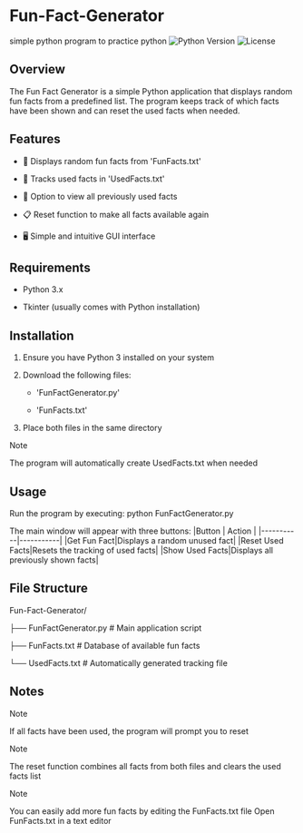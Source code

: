 # Fun-Fact-Generator
simple python program to practice python
![Python Version](https://img.shields.io/badge/python-3.x-blue?logo=python)
![License](https://img.shields.io/badge/license-MIT-green)
## Overview
The Fun Fact Generator is a simple Python application that displays random fun facts from a predefined list. The program keeps track of which facts have been shown and can reset the used facts when needed.

## Features
- 🎲 Displays random fun facts from 'FunFacts.txt'

- 📝 Tracks used facts in 'UsedFacts.txt'

- 🔄 Option to view all previously used facts

- 📋 Reset function to make all facts available again

- 🖥️ Simple and intuitive GUI interface

## Requirements
- Python 3.x

- Tkinter (usually comes with Python installation)

## Installation
1. Ensure you have Python 3 installed on your system

2. Download the following files:

    - 'FunFactGenerator.py'

    - 'FunFacts.txt'

3. Place both files in the same directory

> [!NOTE]
> The program will automatically create UsedFacts.txt when needed

## Usage
Run the program by executing: python FunFactGenerator.py

The main window will appear with three buttons:
|Button     | Action    |
|-----------|-----------|
|Get Fun Fact|Displays a random unused fact|
|Reset Used Facts|Resets the tracking of used facts|
|Show Used Facts|Displays all previously shown facts|



## File Structure
Fun-Fact-Generator/

├── FunFactGenerator.py    # Main application script

├── FunFacts.txt          # Database of available fun facts

└── UsedFacts.txt         # Automatically generated tracking file


## Notes

> [!NOTE]
> If all facts have been used, the program will prompt you to reset

> [!NOTE]
> The reset function combines all facts from both files and clears the used facts list

> [!NOTE]
> You can easily add more fun facts by editing the FunFacts.txt file
Open FunFacts.txt in a text editor

